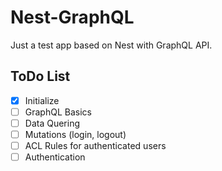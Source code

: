 # Nest-GraphQL

Just a test app based on Nest with GraphQL API.

## ToDo List

- [x] Initialize
- [ ] GraphQL Basics
- [ ] Data Quering
- [ ] Mutations (login, logout)
- [ ] ACL Rules for authenticated users
- [ ] Authentication